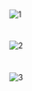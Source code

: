 
#
![1](https://github.com/user-attachments/assets/4ea544f8-0485-4123-9a12-5fc1aed2bbf0)
#  
![2](https://github.com/user-attachments/assets/2b9975c5-9fa2-4c47-b7e9-3bba11d2da60)
# 
![3](https://github.com/user-attachments/assets/91d8be15-6990-43ca-b692-4a4200a192b9)
#






